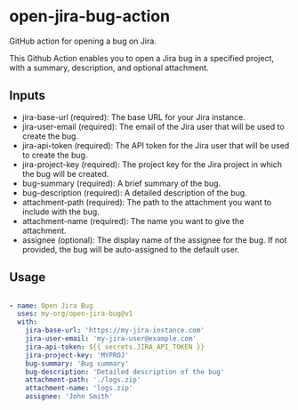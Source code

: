 # open-jira-bug-action
GitHub action for opening a bug on Jira.

This Github Action enables you to open a Jira bug in a specified project, with a summary, description, and optional attachment.

## Inputs
 - jira-base-url (required): The base URL for your Jira instance.
 - jira-user-email (required): The email of the Jira user that will be used to create the bug.
 - jira-api-token (required): The API token for the Jira user that will be used to create the bug.
 - jira-project-key (required): The project key for the Jira project in which the bug will be created.
 - bug-summary (required): A brief summary of the bug.
 - bug-description (required): A detailed description of the bug.
 - attachment-path (required): The path to the attachment you want to include with the bug.
 - attachment-name (required): The name you want to give the attachment.
 - assignee (optional): The display name of the assignee for the bug. If not provided, the bug will be auto-assigned to the default user.

## Usage
```yaml

- name: Open Jira Bug
  uses: my-org/open-jira-bug@v1
  with:
    jira-base-url: 'https://my-jira-instance.com'
    jira-user-email: 'my-jira-user@example.com'
    jira-api-token: ${{ secrets.JIRA_API_TOKEN }}
    jira-project-key: 'MYPROJ'
    bug-summary: 'Bug summary'
    bug-description: 'Detailed description of the bug'
    attachment-path: './logs.zip'
    attachment-name: 'logs.zip'
    assignee: 'John Smith'
```